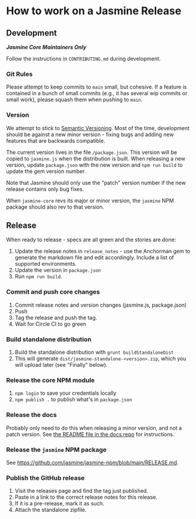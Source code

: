# How to work on a Jasmine Release

## Development
___Jasmine Core Maintainers Only___

Follow the instructions in `CONTRIBUTING.md` during development.

### Git Rules

Please attempt to keep commits to `main` small, but cohesive. If a feature is contained in a bunch of small commits (e.g., it has several wip commits or small work), please squash them when pushing to `main`.

### Version

We attempt to stick to [Semantic Versioning](http://semver.org/). Most of the time, development should be against a new minor version - fixing bugs and adding new features that are backwards compatible.

The current version lives in the file `/package.json`. This version will be
copied to `jasmine.js` when the distribution is built. When releasing a new
version, update `package.json` with the new version and `npm run build` to
update the gem version number.

Note that Jasmine should only use the "patch" version number if the new release
contains only bug fixes.

When `jasmine-core` revs its major or minor version, the `jasmine` NPM package
should also rev to that version.

## Release

When ready to release - specs are all green and the stories are done:

1. Update the release notes in `release_notes` - use the Anchorman gem to generate the markdown file and edit accordingly. Include a list of supported environments.
1. Update the version in `package.json`
1. Run `npm run build`.

### Commit and push core changes

1. Commit release notes and version changes (jasmine.js, package.json)
2. Push
3. Tag the release and push the tag.
4. Wait for Circle CI to go green

### Build standalone distribution

1. Build the standalone distribution with `grunt buildStandaloneDist`
1. This will generate `dist/jasmine-standalone-<version>.zip`, which you will upload later (see "Finally" below).

### Release the core NPM module

1. `npm login` to save your credentials locally
2. `npm publish .` to publish what's in `package.json`

### Release the docs

Probably only need to do this when releasing a minor version, and not a patch
version. See [the README file in the docs repo](https://github.com/jasmine/jasmine.github.io/blob/master/README.md)
for instructions.

### Release the `jasmine` NPM package

See <https://github.com/jasmine/jasmine-npm/blob/main/RELEASE.md>.

### Publish the GitHub release

1. Visit the releases page and find the tag just published.
2. Paste in a link to the correct release notes for this release.
3. If it is a pre-release, mark it as such.
4. Attach the standalone zipfile.
